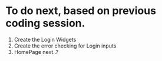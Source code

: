 # To do next, based on previous coding session.

1. Create the Login Widgets
2. Create the error checking for Login inputs
3. HomePage next..?